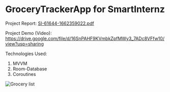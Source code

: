 # GroceryTrackerApp for SmartInternz 

Project Report: [SI-61644-1662359022.pdf](https://github.com/smartinternz02/SPSGP-61644-Virtual-Internship---Android-Application-Development-Using-Kotlin/files/9640632/SI-61644-1662359022.pdf)

Project Demo (Video): https://drive.google.com/file/d/16SnPAHF9KVmbkZpfMWy3_7ADc8VFfw10/view?usp=sharing


Technologies Used:
1. MVVM
2. Room-Database
3. Coroutines



![Grocery list](https://user-images.githubusercontent.com/91938928/192141237-7701fb0d-4224-43a5-be94-bf0a33c39f7b.jpg)

